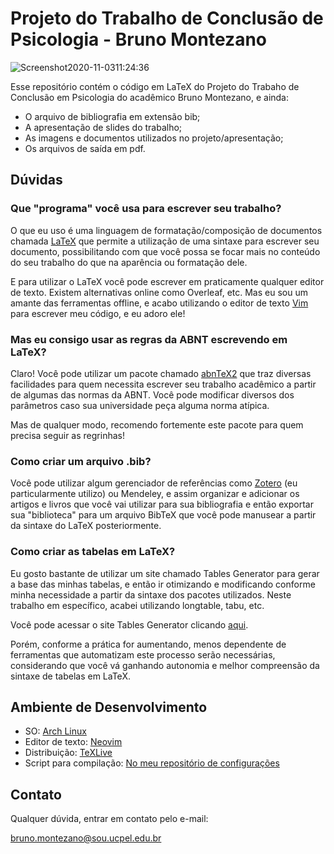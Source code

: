 # Projeto do Trabalho de Conclusão de Psicologia - Bruno Montezano

![Screenshot2020-11-0311:24:36](https://user-images.githubusercontent.com/65104127/97996926-21575100-1dc7-11eb-929e-1dbb9b7f520b.png)

Esse repositório contém o código em LaTeX do Projeto do Trabaho de Conclusão em Psicologia do acadêmico Bruno Montezano, e ainda:

- O arquivo de bibliografia em extensão bib;
- A apresentação de slides do trabalho;
- As imagens e documentos utilizados no projeto/apresentação;
- Os arquivos de saída em pdf.

## Dúvidas

### Que "programa" você usa para escrever seu trabalho?

O que eu uso é uma linguagem de formatação/composição de documentos
chamada [LaTeX](https://www.latex-project.org) que permite a utilização
de uma sintaxe para escrever seu documento, possibilitando com que
você possa se focar mais no conteúdo do seu trabalho do que na
aparência ou formatação dele.

E para utilizar o LaTeX você pode escrever em praticamente qualquer
editor de texto. Existem alternativas online como Overleaf, etc.
Mas eu sou um amante das ferramentas offline, e acabo utilizando
o editor de texto [Vim](https://www.vim.org) para escrever meu código, e eu adoro ele!

### Mas eu consigo usar as regras da ABNT escrevendo em LaTeX?

Claro! Você pode utilizar um pacote chamado [abnTeX2](abntex.net.br)
que traz diversas facilidades para quem necessita escrever seu
trabalho acadêmico a partir de algumas das normas da ABNT.
Você pode modificar diversos dos parâmetros caso sua universidade
peça alguma norma atípica.

Mas de qualquer modo, recomendo fortemente este pacote para quem
precisa seguir as regrinhas!

### Como criar um arquivo .bib?

Você pode utilizar algum gerenciador de referências como [Zotero](https://www.zotero.org/)
(eu particularmente utilizo) ou Mendeley, e assim organizar e adicionar os
artigos e livros que você vai utilizar para sua bibliografia e então
exportar sua "biblioteca" para um arquivo BibTeX que você pode manusear
a partir da sintaxe do LaTeX posteriormente.

### Como criar as tabelas em LaTeX?

Eu gosto bastante de utilizar um site chamado Tables Generator
para gerar a base das minhas tabelas, e então ir otimizando e
modificando conforme minha necessidade a partir da sintaxe
dos pacotes utilizados.
Neste trabalho em específico, acabei utilizando longtable, tabu, etc.

Você pode acessar o site Tables Generator clicando
[aqui](https://www.tablesgenerator.com/).

Porém, conforme a prática for aumentando, menos dependente de ferramentas
que automatizam este processo serão necessárias, considerando que você vá
ganhando autonomia e melhor compreensão da sintaxe de tabelas em LaTeX.

## Ambiente de Desenvolvimento

- SO: [Arch Linux](https://www.archlinux.org/)
- Editor de texto: [Neovim](https://neovim.io/)
- Distribuição: [TeXLive](https://tug.org/texlive/)
- Script para compilação: [No meu repositório de configurações](https://github.com/brunomontezano/dotfiles/blob/master/.local/bin/compiler)

## Contato

Qualquer dúvida, entrar em contato pelo e-mail:

bruno.montezano@sou.ucpel.edu.br

